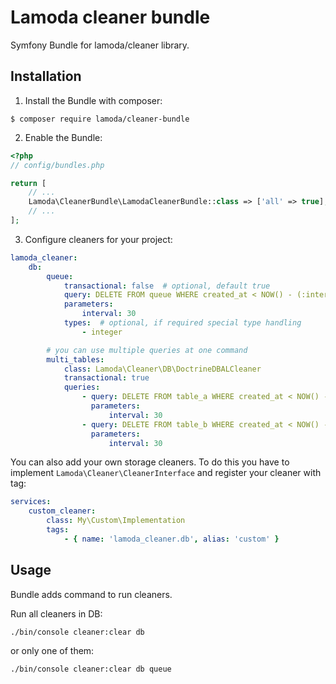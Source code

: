 # Lamoda cleaner bundle

Symfony Bundle for lamoda/cleaner library.


## Installation

1. Install the Bundle with composer:
```console
$ composer require lamoda/cleaner-bundle
```

2. Enable the Bundle:
```php
<?php
// config/bundles.php

return [
    // ...
    Lamoda\CleanerBundle\LamodaCleanerBundle::class => ['all' => true],
    // ...
];
```

3. Configure cleaners for your project:
```yaml
lamoda_cleaner:
    db:
        queue:
            transactional: false  # optional, default true
            query: DELETE FROM queue WHERE created_at < NOW() - (:interval || ' days')::interval
            parameters:
                interval: 30
            types:  # optional, if required special type handling
                - integer

        # you can use multiple queries at one command
        multi_tables:
            class: Lamoda\Cleaner\DB\DoctrineDBALCleaner
            transactional: true
            queries:
                - query: DELETE FROM table_a WHERE created_at < NOW() - (:interval || ' days')::interval
                  parameters:
                      interval: 30
                - query: DELETE FROM table_b WHERE created_at < NOW() - (:interval || ' days')::interval
                  parameters:
                      interval: 30
```

You can also add your own storage cleaners.
To do this you have to implement `Lamoda\Cleaner\CleanerInterface` and register your cleaner with tag:
```yaml
services:
    custom_cleaner:
        class: My\Custom\Implementation
        tags:
            - { name: 'lamoda_cleaner.db', alias: 'custom' }
```


## Usage

Bundle adds command to run cleaners.

Run all cleaners in DB:
```bash
./bin/console cleaner:clear db
```

or only one of them:
```bash
./bin/console cleaner:clear db queue
```
